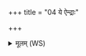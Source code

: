 +++
title = "04 ये ऐन्द्राः"

+++
<details><summary>मूलम् (WS)</summary>

ये ऐन्द्राः पाशा ये च वारुणा आरे अस्मत् तान् देवी निर्ऋतिर्दधातु ॥ ४ ॥
</details>